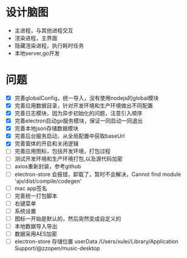 # 设计脑图
- 主进程，与其他进程交互
- 渲染进程，主界面
- 隐藏渲染进程，执行耗时任务
- 本地server,go开发


# 问题
- [x] 完善globalConfig，统一导入，没有使用nodejs的global模块
- [x] 完善应用数据目录，针对开发环境和生产环境做出不同配置
- [x] 完善日志模块，因为异步初始化的问题，注意引入顺序
- [x] 完善electron启动go服务模块，保证一同启动一同退出
- [x] 完善本地json存储数据模块
- [x] 完善后台服务启动，从全局配置中获取baseUrl
- [x] 完善窗体的开启和关闭逻辑
- [ ] 完善应用图标，包括开发环境，打包过程
- [ ] 测试开发环境和生产环境打包,以及源代码加密
- [ ] axios重新封装，参考github
- [ ] electron-store 会报错，卸载了，暂时不会解决，Cannot find module 'ajv/dist/compile/codegen'
- [ ] mac app签名
- [ ] 完善统一打包脚本
- [ ] 右键菜单
- [ ] 系统设置
- [ ] 图标一开始是默认的，然后突然变成自定义的
- [ ] 本地数据导入导出
- [ ] 数据采用AES加密
- [ ] electron-store 存储位置 userData  /Users/xulei/Library/Application Support/@zzopen/music-desktop
